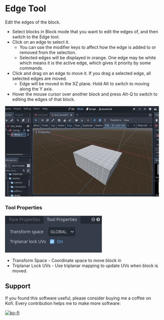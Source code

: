 # Edge Tool

Edit the edges of the block.

* Select blocks in Block mode that you want to edit the edges of, and then switch to the Edge tool.
* Click on an edge to select it.
    * You can use the modifier keys to affect how the edge is added to or removed from the selection.
    * Selected edges will be displayed in orange.  One edge may be white which means it is the active edge, which gives it priority by some commands.
* Click and drag on an edge to move it.  If you drag a selected edge, all selected edges are moved.
    * Edge will be moved in the XZ plane.  Hold Alt to switch to moving along the Y axis.
* Hover the mouse cursor over another block and press Alt-Q to switch to editing the edges of that block.

![Move edges](move_edges.gif)



### Tool Properties

![Tool Properties Preview](tool_props_edge.png)

* Transform Space - Coordinate space to move block in
* Triplanar Lock UVs - Use triplanar mapping to update UVs when block is moved.


## Support

If you found this software useful, please consider buying me a coffee on Kofi.  Every contribution helps me to make more software:

[![ko-fi](https://ko-fi.com/img/githubbutton_sm.svg)](https://ko-fi.com/Y8Y43J6OB)
